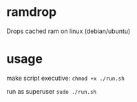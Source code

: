 # ramdrop
Drops cached ram on linux (debian/ubuntu)

# usage
make script executive:
`chmod +x ./run.sh`

run as superuser
`sudo ./run.sh`

